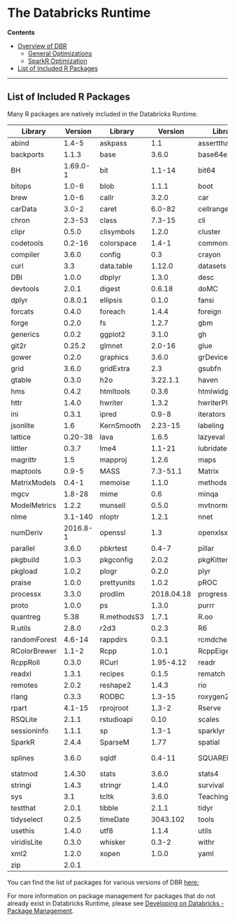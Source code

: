 # The Databricks Runtime

**Contents**
* [Overview of DBR](#overview-of-dbr)
  * [General Optimizations](#general-optimizations)
  * [SparkR Optimization](#sparkr-optimization)
* [List of Included R Packages](#list-of-included-r-packages)
___

## List of Included R Packages
Many R packages are natively included in the Databricks Runtime. 

| Library      | Version  | Library     | Version    | Library       | Version   |
|--------------|----------|-------------|------------|---------------|-----------|
| abind        | 1.4-5    | askpass     | 1.1        | assertthat    | 0.2.1     |
| backports    | 1.1.3    | base        | 3.6.0      | base64enc     | 0.1-3     |
| BH           | 1.69.0-1 | bit         | 1.1-14     | bit64         | 0.9-7     |
| bitops       | 1.0-6    | blob        | 1.1.1      | boot          | 1.3-20    |
| brew         | 1.0-6    | callr       | 3.2.0      | car           | 3.0-2     |
| carData      | 3.0-2    | caret       | 6.0-82     | cellranger    | 1.1.0     |
| chron        | 2.3-53   | class       | 7.3-15     | cli           | 1.1.0     |
| clipr        | 0.5.0    | clisymbols  | 1.2.0      | cluster       | 2.0.8     |
| codetools    | 0.2-16   | colorspace  | 1.4-1      | commonmark    | 1.7       |
| compiler     | 3.6.0    | config      | 0.3        | crayon        | 1.3.4     |
| curl         | 3.3      | data.table  | 1.12.0     | datasets      | 3.6.0     |
| DBI          | 1.0.0    | dbplyr      | 1.3.0      | desc          | 1.2.0     |
| devtools     | 2.0.1    | digest      | 0.6.18     | doMC          | 1.3.5     |
| dplyr        | 0.8.0.1  | ellipsis    | 0.1.0      | fansi         | 0.4.0     |
| forcats      | 0.4.0    | foreach     | 1.4.4      | foreign       | 0.8-71    |
| forge        | 0.2.0    | fs          | 1.2.7      | gbm           | 2.1.5     |
| generics     | 0.0.2    | ggplot2     | 3.1.0      | gh            | 1.0.1     |
| git2r        | 0.25.2   | glmnet      | 2.0-16     | glue          | 1.3.1     |
| gower        | 0.2.0    | graphics    | 3.6.0      | grDevices     | 3.6.0     |
| grid         | 3.6.0    | gridExtra   | 2.3        | gsubfn        | 0.7       |
| gtable       | 0.3.0    | h2o         | 3.22.1.1   | haven         | 2.1.0     |
| hms          | 0.4.2    | htmltools   | 0.3.6      | htmlwidgets   | 1.3       |
| httr         | 1.4.0    | hwriter     | 1.3.2      | hwriterPlus   | 1.0-3     |
| ini          | 0.3.1    | ipred       | 0.9-8      | iterators     | 1.0.10    |
| jsonlite     | 1.6      | KernSmooth  | 2.23-15    | labeling      | 0.3       |
| lattice      | 0.20-38  | lava        | 1.6.5      | lazyeval      | 0.2.2     |
| littler      | 0.3.7    | lme4        | 1.1-21     | lubridate     | 1.7.4     |
| magrittr     | 1.5      | mapproj     | 1.2.6      | maps          | 3.3.0     |
| maptools     | 0.9-5    | MASS        | 7.3-51.1   | Matrix        | 1.2-17    |
| MatrixModels | 0.4-1    | memoise     | 1.1.0      | methods       | 3.6.0     |
| mgcv         | 1.8-28   | mime        | 0.6        | minqa         | 1.2.4     |
| ModelMetrics | 1.2.2    | munsell     | 0.5.0      | mvtnorm       | 1.0-10    |
| nlme         | 3.1-140  | nloptr      | 1.2.1      | nnet          | 7.3-12    |
| numDeriv     | 2016.8-1 | openssl     | 1.3        | openxlsx      | 4.1.0     |
| parallel     | 3.6.0    | pbkrtest    | 0.4-7      | pillar        | 1.3.1     |
| pkgbuild     | 1.0.3    | pkgconfig   | 2.0.2      | pkgKitten     | 0.1.4     |
| pkgload      | 1.0.2    | plogr       | 0.2.0      | plyr          | 1.8.4     |
| praise       | 1.0.0    | prettyunits | 1.0.2      | pROC          | 1.14.0    |
| processx     | 3.3.0    | prodlim     | 2018.04.18 | progress      | 1.2.0     |
| proto        | 1.0.0    | ps          | 1.3.0      | purrr         | 0.3.2     |
| quantreg     | 5.38     | R.methodsS3 | 1.7.1      | R.oo          | 1.22.0    |
| R.utils      | 2.8.0    | r2d3        | 0.2.3      | R6            | 2.4.0     |
| randomForest | 4.6-14   | rappdirs    | 0.3.1      | rcmdcheck     | 1.3.2     |
| RColorBrewer | 1.1-2    | Rcpp        | 1.0.1      | RcppEigen     | 0.3.3.5.0 |
| RcppRoll     | 0.3.0    | RCurl       | 1.95-4.12  | readr         | 1.3.1     |
| readxl       | 1.3.1    | recipes     | 0.1.5      | rematch       | 1.0.1     |
| remotes      | 2.0.2    | reshape2    | 1.4.3      | rio           | 0.5.16    |
| rlang        | 0.3.3    | RODBC       | 1.3-15     | roxygen2      | 6.1.1     |
| rpart        | 4.1-15   | rprojroot   | 1.3-2      | Rserve        | 1.8-6     |
| RSQLite      | 2.1.1    | rstudioapi  | 0.10       | scales        | 1.0.0     |
| sessioninfo  | 1.1.1    | sp          | 1.3-1      | sparklyr      | 1.0.0     |
| SparkR       | 2.4.4    | SparseM     | 1.77       | spatial       | 7.3-11    |
| splines      | 3.6.0    | sqldf       | 0.4-11     | SQUAREM       | 2017.10-1 |
| statmod      | 1.4.30   | stats       | 3.6.0      | stats4        | 3.6.0     |
| stringi      | 1.4.3    | stringr     | 1.4.0      | survival      | 2.43-3    |
| sys          | 3.1      | tcltk       | 3.6.0      | TeachingDemos | 2.10      |
| testthat     | 2.0.1    | tibble      | 2.1.1      | tidyr         | 0.8.3     |
| tidyselect   | 0.2.5    | timeDate    | 3043.102   | tools         | 3.6.0     |
| usethis      | 1.4.0    | utf8        | 1.1.4      | utils         | 3.6.0     |
| viridisLite  | 0.3.0    | whisker     | 0.3-2      | withr         | 2.1.2     |
| xml2         | 1.2.0    | xopen       | 1.0.0      | yaml          | 2.2.0     |
| zip          | 2.0.1    |             |            |               |           |

You can find the list of packages for various versions of DBR [here:]( 
https://docs.databricks.com/release-notes/cluster-images/index.html#releases)

For more information on package management for packages that do not already exist in Databricks Runtime, please see 
[Developing on Databricks - Package Management](https://github.com/marygracemoesta/R-User-Guide/blob/master/Developing_on_Databricks/package_management.md).
